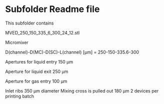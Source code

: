 # Subfolder Readme file
This subfolder contains

MVED_250_150_335_6_300_24_12.stl

Micromixer

D(channel)-D(MC)-D(SC)-L(channel) [µm]
= 250-150-335.6-300

Apertures for liquid entry
150 µm

Aperture for liquid exit
250 µm

Aperture for gas entry
100 µm

Inlet ribs 350 µm diameter
Mixing cross is pulled out 180 µm
2 devices per printing batch